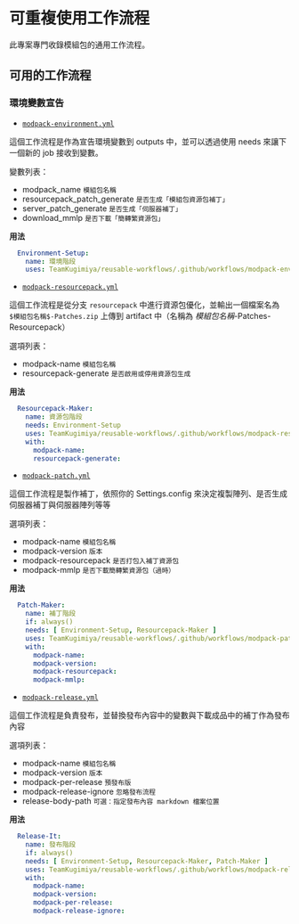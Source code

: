 <!-- markdownlint-configure-file
{
  "MD036": false
}
-->

# 可重複使用工作流程

此專案專門收錄模組包的通用工作流程。

## 可用的工作流程

### 環境變數宣告

- [`modpack-environment.yml`](.github/workflows/modpack-environment.yml)

這個工作流程是作為宣告環境變數到 outputs 中，並可以透過使用 needs 來讓下一個新的 job 接收到變數。

變數列表：

- modpack_name ``模組包名稱``
- resourcepack_patch_generate ``是否生成「模組包資源包補丁」``
- server_patch_generate ``是否生成「伺服器補丁」``
- download_mmlp ``是否下載「簡轉繁資源包」``

**用法**

```yaml
  Environment-Setup:
    name: 環境階段
    uses: TeamKugimiya/reusable-workflows/.github/workflows/modpack-environment.yml@main
```

- [`modpack-resourcepack.yml`](.github/workflows/modpack-resourcepack.yml)

這個工作流程是從分支 ``resourcepack`` 中進行資源包優化，並輸出一個檔案名為 ``$模組包名稱$-Patches.zip`` 上傳到 artifact 中（名稱為 $模組包名稱$-Patches-Resourcepack）

選項列表：

- modpack-name ``模組包名稱``
- resourcepack-generate ``是否啟用或停用資源包生成``

**用法**

```yaml
  Resourcepack-Maker:
    name: 資源包階段
    needs: Environment-Setup
    uses: TeamKugimiya/reusable-workflows/.github/workflows/modpack-resourcepack.yml@main
    with:
      modpack-name:
      resourcepack-generate:
```

- [`modpack-patch.yml`](.github/workflows/modpack-patch.yml)

這個工作流程是製作補丁，依照你的 Settings.config 來決定複製陣列、是否生成伺服器補丁與伺服器陣列等等

選項列表：

- modpack-name ``模組包名稱``
- modpack-version ``版本``
- modpack-resourcepack ``是否打包入補丁資源包``
- modpack-mmlp ``是否下載簡轉繁資源包（過時）``

**用法**

```yaml
  Patch-Maker:
    name: 補丁階段
    if: always()
    needs: [ Environment-Setup, Resourcepack-Maker ]
    uses: TeamKugimiya/reusable-workflows/.github/workflows/modpack-patch.yml@main
    with:
      modpack-name:
      modpack-version:
      modpack-resourcepack:
      modpack-mmlp:
```

- [`modpack-release.yml`](.github/workflows/modpack-release.yml)

這個工作流程是負責發布，並替換發布內容中的變數與下載成品中的補丁作為發布內容

選項列表：

- modpack-name ``模組包名稱``
- modpack-version ``版本``
- modpack-per-release ``預發布版``
- modpack-release-ignore ``忽略發布流程``
- release-body-path ``可選：指定發布內容 markdown 檔案位置``

**用法**

```yaml
  Release-It:
    name: 發布階段
    if: always()
    needs: [ Environment-Setup, Resourcepack-Maker, Patch-Maker ]
    uses: TeamKugimiya/reusable-workflows/.github/workflows/modpack-release.yml@main
    with:
      modpack-name:
      modpack-version:
      modpack-per-release:
      modpack-release-ignore:
```
